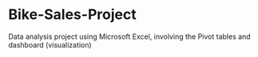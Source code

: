 # Bike-Sales-Project
Data analysis project using Microsoft Excel, involving the Pivot tables and dashboard (visualization)

